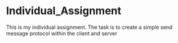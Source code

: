 # Individual_Assignment
This is my individual assignment. The task is to create a simple send message protocol within the client and server
